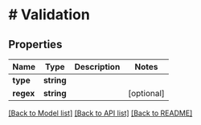 # # Validation

## Properties

Name | Type | Description | Notes
------------ | ------------- | ------------- | -------------
**type** | **string** |  |
**regex** | **string** |  | [optional]

[[Back to Model list]](../../README.md#models) [[Back to API list]](../../README.md#endpoints) [[Back to README]](../../README.md)
